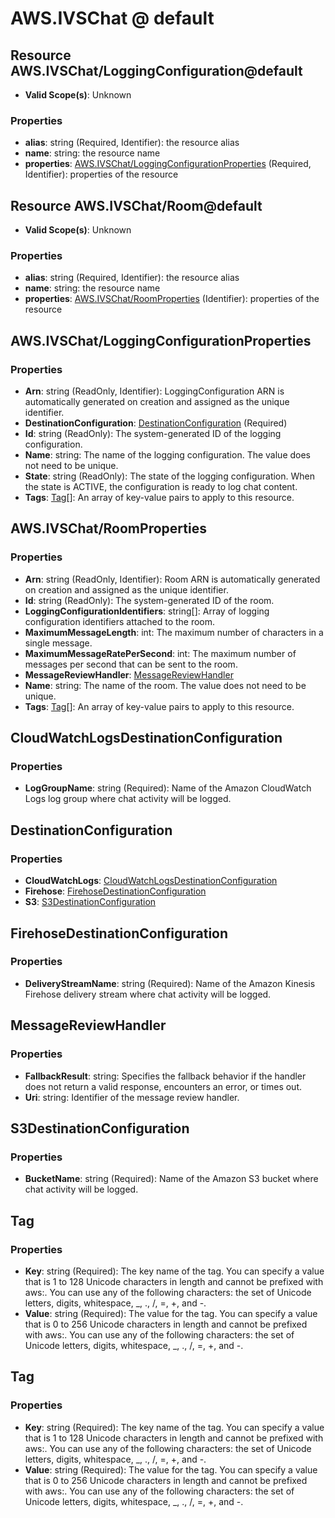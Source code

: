 # AWS.IVSChat @ default

## Resource AWS.IVSChat/LoggingConfiguration@default
* **Valid Scope(s)**: Unknown
### Properties
* **alias**: string (Required, Identifier): the resource alias
* **name**: string: the resource name
* **properties**: [AWS.IVSChat/LoggingConfigurationProperties](#awsivschatloggingconfigurationproperties) (Required, Identifier): properties of the resource

## Resource AWS.IVSChat/Room@default
* **Valid Scope(s)**: Unknown
### Properties
* **alias**: string (Required, Identifier): the resource alias
* **name**: string: the resource name
* **properties**: [AWS.IVSChat/RoomProperties](#awsivschatroomproperties) (Identifier): properties of the resource

## AWS.IVSChat/LoggingConfigurationProperties
### Properties
* **Arn**: string (ReadOnly, Identifier): LoggingConfiguration ARN is automatically generated on creation and assigned as the unique identifier.
* **DestinationConfiguration**: [DestinationConfiguration](#destinationconfiguration) (Required)
* **Id**: string (ReadOnly): The system-generated ID of the logging configuration.
* **Name**: string: The name of the logging configuration. The value does not need to be unique.
* **State**: string (ReadOnly): The state of the logging configuration. When the state is ACTIVE, the configuration is ready to log chat content.
* **Tags**: [Tag](#tag)[]: An array of key-value pairs to apply to this resource.

## AWS.IVSChat/RoomProperties
### Properties
* **Arn**: string (ReadOnly, Identifier): Room ARN is automatically generated on creation and assigned as the unique identifier.
* **Id**: string (ReadOnly): The system-generated ID of the room.
* **LoggingConfigurationIdentifiers**: string[]: Array of logging configuration identifiers attached to the room.
* **MaximumMessageLength**: int: The maximum number of characters in a single message.
* **MaximumMessageRatePerSecond**: int: The maximum number of messages per second that can be sent to the room.
* **MessageReviewHandler**: [MessageReviewHandler](#messagereviewhandler)
* **Name**: string: The name of the room. The value does not need to be unique.
* **Tags**: [Tag](#tag)[]: An array of key-value pairs to apply to this resource.

## CloudWatchLogsDestinationConfiguration
### Properties
* **LogGroupName**: string (Required): Name of the Amazon CloudWatch Logs log group where chat activity will be logged.

## DestinationConfiguration
### Properties
* **CloudWatchLogs**: [CloudWatchLogsDestinationConfiguration](#cloudwatchlogsdestinationconfiguration)
* **Firehose**: [FirehoseDestinationConfiguration](#firehosedestinationconfiguration)
* **S3**: [S3DestinationConfiguration](#s3destinationconfiguration)

## FirehoseDestinationConfiguration
### Properties
* **DeliveryStreamName**: string (Required): Name of the Amazon Kinesis Firehose delivery stream where chat activity will be logged.

## MessageReviewHandler
### Properties
* **FallbackResult**: string: Specifies the fallback behavior if the handler does not return a valid response, encounters an error, or times out.
* **Uri**: string: Identifier of the message review handler.

## S3DestinationConfiguration
### Properties
* **BucketName**: string (Required): Name of the Amazon S3 bucket where chat activity will be logged.

## Tag
### Properties
* **Key**: string (Required): The key name of the tag. You can specify a value that is 1 to 128 Unicode characters in length and cannot be prefixed with aws:. You can use any of the following characters: the set of Unicode letters, digits, whitespace, _, ., /, =, +, and -.
* **Value**: string (Required): The value for the tag. You can specify a value that is 0 to 256 Unicode characters in length and cannot be prefixed with aws:. You can use any of the following characters: the set of Unicode letters, digits, whitespace, _, ., /, =, +, and -.

## Tag
### Properties
* **Key**: string (Required): The key name of the tag. You can specify a value that is 1 to 128 Unicode characters in length and cannot be prefixed with aws:. You can use any of the following characters: the set of Unicode letters, digits, whitespace, _, ., /, =, +, and -.
* **Value**: string (Required): The value for the tag. You can specify a value that is 0 to 256 Unicode characters in length and cannot be prefixed with aws:. You can use any of the following characters: the set of Unicode letters, digits, whitespace, _, ., /, =, +, and -.

